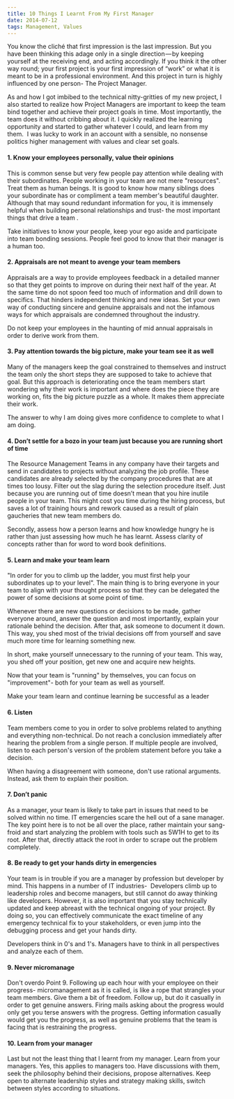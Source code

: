 ```yaml
---
title: 10 Things I Learnt From My First Manager
date: 2014-07-12
tags: Management, Values
---
```


You know the cliché that first impression is the last impression. But you have been thinking this adage only in a single direction — by keeping yourself at the receiving end, and acting accordingly. If you think it the other way round; your first project is your first impression of “work” or what it is meant to be in a professional environment. And this project in turn is highly influenced by one person- The Project Manager.

As and how I got imbibed to the technical nitty-gritties of my new project, I also started to realize how Project Managers are important to keep the team bind together and achieve their project goals in time. Most importantly, the team does it without cribbing about it. I quickly realized the learning opportunity and started to gather whatever I could, and learn from my them.  I was lucky to work in an account with a sensible, no nonsense politics higher management with values and clear set goals.

#### 1. Know your employees personally, value their opinions

This is common sense but very few people pay attention while dealing with their subordinates. People working in your team are not mere "resources". Treat them as human beings. It is good to know how many siblings does your subordinate has or compliment a team member's beautiful daughter. Although that may sound redundant information for you, it is immensely helpful when building personal relationships and trust- the most important things that drive a team .

Take initiatives to know your people, keep your ego aside and participate into team bonding sessions. People feel good to know that their manager is a human too.

#### 2. Appraisals are not meant to avenge your team members

Appraisals are a way to provide employees feedback in a detailed manner so that they get points to improve on during their next half of the year. At the same time do not spoon feed too much of information and drill down to specifics. That hinders independent thinking and new ideas. Set your own way of conducting sincere and genuine appraisals and not the infamous ways for which appraisals are condemned throughout the industry.

Do not keep your employees in the haunting of mid annual appraisals in order to derive work from them.

#### 3. Pay attention towards the big picture, make your team see it as well

Many of the managers keep the goal constrained to themselves and instruct the team only the short steps they are supposed to take to achieve that goal. But this approach is deteriorating once the team members start wondering why their work is important and where does the piece they are working on, fits the big picture puzzle as a whole. It makes them appreciate their work.

The answer to why I am doing gives more confidence to complete to what I am doing.

#### 4. Don’t settle for a bozo in your team just because you are running short of time

The Resource Management Teams in any company have their targets and send in candidates to projects without analyzing the job profile. These candidates are already selected by the company procedures that are at times too lousy. Filter out the slag during the selection procedure itself. Just because you are running out of time doesn’t mean that you hire inutile people in your team. This might cost you time during the hiring process, but saves a lot of training hours and rework caused as a result of plain gaucheries that new team members do.

Secondly, assess how a person learns and how knowledge hungry he is rather than just assessing how much he has learnt. Assess clarity of concepts rather than for word to word book definitions.

#### 5. Learn and make your team learn

"In order for you to climb up the ladder, you must first help your subordinates up to your level". The main thing is to bring everyone in your team to align with your thought process so that they can be delegated the power of some decisions at some point of time.

Whenever there are new questions or decisions to be made, gather everyone around, answer the question and most importantly, explain your rationale behind the decision. After that, ask someone to document it down. This way, you shed most of the trivial decisions off from yourself and save much more time for learning something new.

In short, make yourself unnecessary to the running of your team. This way, you shed off your position, get new one and acquire new heights.

Now that your team is "running" by themselves, you can focus on "improvement"- both for your team as well as yourself.

Make your team learn and continue learning be successful as a leader

#### 6. Listen

Team members come to you in order to solve problems related to anything and everything non-technical. Do not reach a conclusion immediately after hearing the problem from a single person. If multiple people are involved, listen to each person's version of the problem statement before you take a decision.

When having a disagreement with someone, don't use rational arguments. Instead, ask them to explain their position.

#### 7. Don’t panic

As a manager, your team is likely to take part in issues that need to be solved within no time. IT emergencies scare the hell out of a sane manager. The key point here is to not be all over the place, rather maintain your sang-froid and start analyzing the problem with tools such as 5W1H to get to its root. After that, directly attack the root in order to scrape out the problem completely.

#### 8. Be ready to get your hands dirty in emergencies

Your team is in trouble if you are a manager by profession but developer by mind. This happens in a number of IT industries-  Developers climb up to leadership roles and become managers, but still cannot do away thinking like developers. However, it is also important that you stay technically updated and keep abreast with the technical ongoing of your project. By doing so, you can effectively communicate the exact timeline of any emergency technical fix to your stakeholders, or even jump into the debugging process and get your hands dirty.

Developers think in 0's and 1's. Managers have to think in all perspectives and analyze each of them.

#### 9. Never micromanage

Don't overdo Point 9. Following up each hour with your employee on their progress- micromanagement as it is called, is like a rope that strangles your team members. Give them a bit of freedom. Follow up, but do it casually in order to get genuine answers. Firing mails asking about the progress would only get you terse answers with the progress. Getting information casually would get you the progress, as well as genuine problems that the team is facing that is restraining the progress.

#### 10. Learn from your manager

Last but not the least thing that I learnt from my manager. Learn from your managers. Yes, this applies to managers too. Have discussions with them, seek the philosophy behind their decisions, propose alternatives. Keep open to alternate leadership styles and strategy making skills, switch between styles according to situations.
